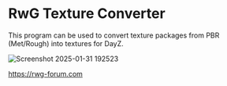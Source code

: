 # RwG Texture Converter

This program can be used to convert texture packages from PBR (Met/Rough) into textures for DayZ.

![Screenshot 2025-01-31 192523](https://github.com/user-attachments/assets/13b44a58-eb30-4034-a529-9950f7bb101f)

https://rwg-forum.com
